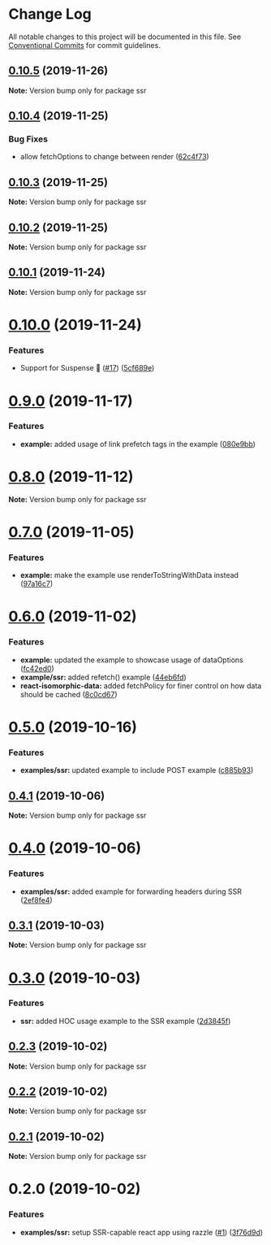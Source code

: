 # Change Log

All notable changes to this project will be documented in this file.
See [Conventional Commits](https://conventionalcommits.org) for commit guidelines.

## [0.10.5](https://github.com/jackyef/react-isomorphic-data/compare/ssr@0.10.4...ssr@0.10.5) (2019-11-26)

**Note:** Version bump only for package ssr





## [0.10.4](https://github.com/jackyef/react-isomorphic-data/compare/ssr@0.10.3...ssr@0.10.4) (2019-11-25)


### Bug Fixes

* allow fetchOptions to change between render ([62c4f73](https://github.com/jackyef/react-isomorphic-data/commit/62c4f73aa9e248db5b2159aa33e3aa0172f4aecb))





## [0.10.3](https://github.com/jackyef/react-isomorphic-data/compare/ssr@0.10.2...ssr@0.10.3) (2019-11-25)

**Note:** Version bump only for package ssr





## [0.10.2](https://github.com/jackyef/react-isomorphic-data/compare/ssr@0.10.1...ssr@0.10.2) (2019-11-25)

**Note:** Version bump only for package ssr





## [0.10.1](https://github.com/jackyef/react-isomorphic-data/compare/ssr@0.10.0...ssr@0.10.1) (2019-11-24)

**Note:** Version bump only for package ssr





# [0.10.0](https://github.com/jackyef/react-isomorphic-data/compare/ssr@0.9.0...ssr@0.10.0) (2019-11-24)


### Features

* Support for Suspense :tada: ([#17](https://github.com/jackyef/react-isomorphic-data/issues/17)) ([5cf689e](https://github.com/jackyef/react-isomorphic-data/commit/5cf689e68c09c20369232e16e1ec1aef8c8e5c1f))





# [0.9.0](https://github.com/jackyef/react-isomorphic-data/compare/ssr@0.8.0...ssr@0.9.0) (2019-11-17)


### Features

* **example:** added usage of link prefetch tags in the example ([080e9bb](https://github.com/jackyef/react-isomorphic-data/commit/080e9bbb4456ab609a3b66301c350ad7b8173d5a))





# [0.8.0](https://github.com/jackyef/react-isomorphic-data/compare/ssr@0.7.0...ssr@0.8.0) (2019-11-12)

**Note:** Version bump only for package ssr





# [0.7.0](https://github.com/jackyef/react-isomorphic-data/compare/ssr@0.6.0...ssr@0.7.0) (2019-11-05)


### Features

* **example:** make the example use renderToStringWithData instead ([97a16c7](https://github.com/jackyef/react-isomorphic-data/commit/97a16c77612ae770761ac312ea6bee2e6e12f999))





# [0.6.0](https://github.com/jackyef/react-isomorphic-data/compare/ssr@0.5.0...ssr@0.6.0) (2019-11-02)


### Features

* **example:** updated the example to showcase usage of dataOptions ([fc42ed0](https://github.com/jackyef/react-isomorphic-data/commit/fc42ed09e4d31ebd6bda644b9da2cab236e46cda))
* **example/ssr:** added refetch() example ([44eb6fd](https://github.com/jackyef/react-isomorphic-data/commit/44eb6fdc8871841e099fab1bf7f229584643efc0))
* **react-isomorphic-data:** added fetchPolicy for finer control on how data should be cached ([8c0cd67](https://github.com/jackyef/react-isomorphic-data/commit/8c0cd67ce6c106ff7ae507008ed1dce0a4bb2ae0))





# [0.5.0](https://github.com/jackyef/react-isomorphic-data/compare/ssr@0.4.1...ssr@0.5.0) (2019-10-16)


### Features

* **examples/ssr:** updated example to include POST example ([c885b93](https://github.com/jackyef/react-isomorphic-data/commit/c885b93))





## [0.4.1](https://github.com/jackyef/react-isomorphic-data/compare/ssr@0.4.0...ssr@0.4.1) (2019-10-06)

**Note:** Version bump only for package ssr





# [0.4.0](https://github.com/jackyef/react-isomorphic-data/compare/ssr@0.3.1...ssr@0.4.0) (2019-10-06)


### Features

* **examples/ssr:** added example for forwarding headers during SSR ([2ef8fe4](https://github.com/jackyef/react-isomorphic-data/commit/2ef8fe4))





## [0.3.1](https://github.com/jackyef/react-isomorphic-data/compare/ssr@0.3.0...ssr@0.3.1) (2019-10-03)

**Note:** Version bump only for package ssr





# [0.3.0](https://github.com/jackyef/react-isomorphic-data/compare/ssr@0.2.3...ssr@0.3.0) (2019-10-03)


### Features

* **ssr:** added HOC usage example to the SSR example ([2d3845f](https://github.com/jackyef/react-isomorphic-data/commit/2d3845f))





## [0.2.3](https://github.com/jackyef/react-isomorphic-data/compare/ssr@0.2.2...ssr@0.2.3) (2019-10-02)

**Note:** Version bump only for package ssr





## [0.2.2](https://github.com/jackyef/react-isomorphic-data/compare/ssr@0.2.1...ssr@0.2.2) (2019-10-02)

**Note:** Version bump only for package ssr





## [0.2.1](https://github.com/jackyef/react-isomorphic-data/compare/ssr@0.2.0...ssr@0.2.1) (2019-10-02)

**Note:** Version bump only for package ssr





# 0.2.0 (2019-10-02)


### Features

* **examples/ssr:** setup SSR-capable react app using razzle ([#1](https://github.com/jackyef/react-isomorphic-data/issues/1)) ([3f76d9d](https://github.com/jackyef/react-isomorphic-data/commit/3f76d9d))
